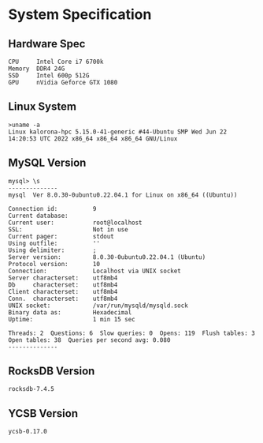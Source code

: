# System Specification

## Hardware Spec

```plain
CPU     Intel Core i7 6700k
Memory  DDR4 24G
SSD     Intel 600p 512G
GPU     nVidia Geforce GTX 1080
```

## Linux System

```plain
>uname -a
Linux kalorona-hpc 5.15.0-41-generic #44-Ubuntu SMP Wed Jun 22 14:20:53 UTC 2022 x86_64 x86_64 x86_64 GNU/Linux
```

## MySQL Version

```plain
mysql> \s
--------------
mysql  Ver 8.0.30-0ubuntu0.22.04.1 for Linux on x86_64 ((Ubuntu))

Connection id:          9
Current database:
Current user:           root@localhost
SSL:                    Not in use
Current pager:          stdout
Using outfile:          ''
Using delimiter:        ;
Server version:         8.0.30-0ubuntu0.22.04.1 (Ubuntu)
Protocol version:       10
Connection:             Localhost via UNIX socket
Server characterset:    utf8mb4
Db     characterset:    utf8mb4
Client characterset:    utf8mb4
Conn.  characterset:    utf8mb4
UNIX socket:            /var/run/mysqld/mysqld.sock
Binary data as:         Hexadecimal
Uptime:                 1 min 15 sec

Threads: 2  Questions: 6  Slow queries: 0  Opens: 119  Flush tables: 3  Open tables: 38  Queries per second avg: 0.080
--------------
```
## RocksDB Version

`rocksdb-7.4.5`

## YCSB Version

`ycsb-0.17.0`